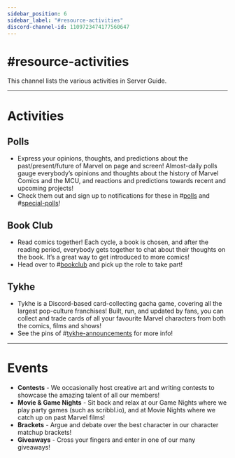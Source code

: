 ```yaml
---
sidebar_position: 6
sidebar_label: "#resource-activities"
discord-channel-id: 1109723474177560647
---
```


# #resource-activities

This channel lists the various activities in Server Guide.

---

# Activities
## Polls
* Express your opinions, thoughts, and predictions about the past/present/future of Marvel on page and screen! Almost-daily polls gauge everybody’s opinions and thoughts about the history of Marvel Comics and the MCU, and reactions and predictions towards recent and upcoming projects!
* Check them out and sign up to notifications for these in #[polls](1109032560471842826) and #[special-polls](1109032581233659904)!
## Book Club
* Read comics together! Each cycle, a book is chosen, and after the reading period, everybody gets together to chat about their thoughts on the book. It’s a great way to get introduced to more comics!
* Head over to #[bookclub](1110968611767582730) and pick up the role to take part!
## Tykhe
* Tykhe is a Discord-based card-collecting gacha game, covering all the largest pop-culture franchises! Built, run, and updated by fans, you can collect and trade cards of all your favourite Marvel characters from both the comics, films and shows!
* See the pins of #[tykhe-announcements](1109726177964331148) for more info!

---

# Events
* **Contests** - We occasionally host creative art and writing contests to showcase the amazing talent of all our members!
* **Movie & Game Nights** - Sit back and relax at our Game Nights where we play party games (such as scribbl.io), and at Movie Nights where we catch up on past Marvel films!
* **Brackets** - Argue and debate over the best character in our character matchup brackets!
* **Giveaways** - Cross your fingers and enter in one of our many giveaways!

